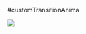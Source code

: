 #customTransitionAnima



![](http://git.oschina.net/uploads/images/2016/0413/234857_1f7968fb_698586.gif)
